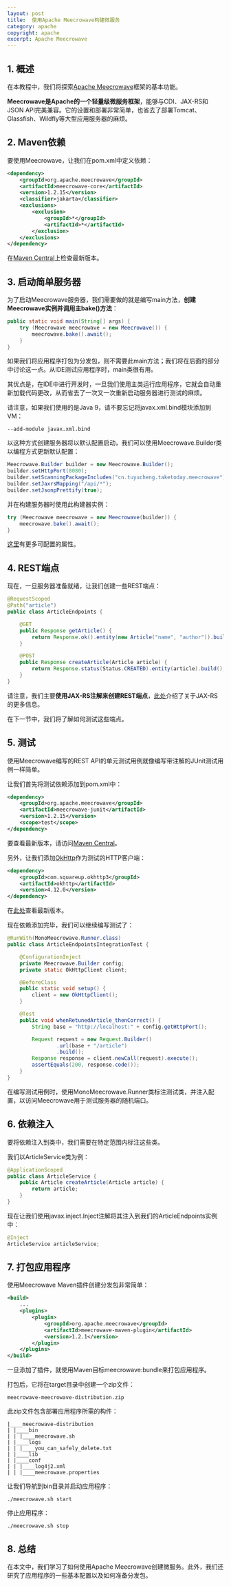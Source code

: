 ```yaml
---
layout: post
title:  使用Apache Meecrowave构建微服务
category: apache
copyright: apache
excerpt: Apache Meecrowave
---
```


## 1. 概述

在本教程中，我们将探索[Apache Meecrowave](http://openwebbeans.apache.org/meecrowave/)框架的基本功能。

**Meecrowave是Apache的一个轻量级微服务框架**，能够与CDI、JAX-RS和JSON API完美兼容。它的设置和部署非常简单，也省去了部署Tomcat、Glassfish、Wildfly等大型应用服务器的麻烦。

## 2. Maven依赖

要使用Meecrowave，让我们在pom.xml中定义依赖：

```xml
<dependency>
    <groupId>org.apache.meecrowave</groupId>
    <artifactId>meecrowave-core</artifactId>
    <version>1.2.15</version>
    <classifier>jakarta</classifier>
    <exclusions>
        <exclusion>
            <groupId>*</groupId>
            <artifactId>*</artifactId>
        </exclusion>
    </exclusions>
</dependency>
```

在[Maven Central](https://mvnrepository.com/artifact/org.apache.meecrowave/meecrowave-core)上检查最新版本。

## 3. 启动简单服务器

为了启动Meecrowave服务器，我们需要做的就是编写main方法，**创建Meecrowave实例并调用主bake()方法**：

```java
public static void main(String[] args) {
    try (Meecrowave meecrowave = new Meecrowave()) {
        meecrowave.bake().await();
    }
}
```

如果我们将应用程序打包为分发包，则不需要此main方法；我们将在后面的部分中讨论这一点。从IDE测试应用程序时，main类很有用。

其优点是，在IDE中进行开发时，一旦我们使用主类运行应用程序，它就会自动重新加载代码更改，从而省去了一次又一次重新启动服务器进行测试的麻烦。

请注意，如果我们使用的是Java 9，请不要忘记将javax.xml.bind模块添加到VM：

```text
--add-module javax.xml.bind
```

以这种方式创建服务器将以默认配置启动，我们可以使用Meecrowave.Builder类以编程方式更新默认配置：

```java
Meecrowave.Builder builder = new Meecrowave.Builder();
builder.setHttpPort(8080);
builder.setScanningPackageIncludes("cn.tuyucheng.taketoday.meecrowave");
builder.setJaxrsMapping("/api/*");
builder.setJsonpPrettify(true);
```

并在构建服务器时使用此构建器实例：

```java
try (Meecrowave meecrowave = new Meecrowave(builder)) { 
    meecrowave.bake().await();
}
```

[这里](http://openwebbeans.apache.org/meecrowave/meecrowave-core/configuration.html)有更多可配置的属性。

## 4. REST端点

现在，一旦服务器准备就绪，让我们创建一些REST端点：

```java
@RequestScoped
@Path("article")
public class ArticleEndpoints {

    @GET
    public Response getArticle() {
        return Response.ok().entity(new Article("name", "author")).build();
    }

    @POST
    public Response createArticle(Article article) {
        return Response.status(Status.CREATED).entity(article).build();
    }
}
```

请注意，我们主要**使用JAX-RS注解来创建REST端点**，[此处](https://www.baeldung.com/jax-rs-spec-and-implementations)介绍了关于JAX-RS的更多信息。

在下一节中，我们将了解如何测试这些端点。

## 5. 测试

使用Meecrowave编写的REST API的单元测试用例就像编写带注解的JUnit测试用例一样简单。

让我们首先将测试依赖添加到pom.xml中：

```xml
<dependency>
    <groupId>org.apache.meecrowave</groupId>
    <artifactId>meecrowave-junit</artifactId>
    <version>1.2.15</version>
    <scope>test</scope>
</dependency>
```

要查看最新版本，请访问[Maven Central](https://mvnrepository.com/artifact/org.apache.meecrowave/meecrowave-junit)。

另外，让我们添加[OkHttp](https://www.baeldung.com/guide-to-okhttp)作为测试的HTTP客户端：

```xml
<dependency>
    <groupId>com.squareup.okhttp3</groupId>
    <artifactId>okhttp</artifactId>
    <version>4.12.0</version>
</dependency>
```

在[此处](https://mvnrepository.com/artifact/com.squareup.okhttp3/okhttp)查看最新版本。

现在依赖添加完毕，我们可以继续编写测试了：

```java
@RunWith(MonoMeecrowave.Runner.class)
public class ArticleEndpointsIntegrationTest {

    @ConfigurationInject
    private Meecrowave.Builder config;
    private static OkHttpClient client;

    @BeforeClass
    public static void setup() {
        client = new OkHttpClient();
    }

    @Test
    public void whenRetunedArticle_thenCorrect() {
        String base = "http://localhost:" + config.getHttpPort();

        Request request = new Request.Builder()
                .url(base + "/article")
                .build();
        Response response = client.newCall(request).execute();
        assertEquals(200, response.code());
    }
}
```

在编写测试用例时，使用MonoMeecrowave.Runner类标注测试类，并注入配置，以访问Meecrowave用于测试服务器的随机端口。

## 6. 依赖注入

要将依赖注入到类中，我们需要在特定范围内标注这些类。

我们以ArticleService类为例：

```java
@ApplicationScoped
public class ArticleService {
    public Article createArticle(Article article) {
        return article;
    }
}
```

现在让我们使用javax.inject.Inject注解将其注入到我们的ArticleEndpoints实例中：

```java
@Inject
ArticleService articleService;
```

## 7. 打包应用程序

使用Meecrowave Maven插件创建分发包非常简单：

```xml
<build>
    ...
    <plugins>
        <plugin>
            <groupId>org.apache.meecrowave</groupId>
            <artifactId>meecrowave-maven-plugin</artifactId>
            <version>1.2.1</version>
        </plugin>
    </plugins>
</build>
```

一旦添加了插件，就使用Maven目标meecrowave:bundle来打包应用程序。

打包后，它将在target目录中创建一个zip文件：

```shell
meecrowave-meecrowave-distribution.zip
```

此zip文件包含部署应用程序所需的构件：

```text
|____meecrowave-distribution
| |____bin
| | |____meecrowave.sh
| |____logs
| | |____you_can_safely_delete.txt
| |____lib
| |____conf
| | |____log4j2.xml
| | |____meecrowave.properties
```

让我们导航到bin目录并启动应用程序：

```shell
./meecrowave.sh start
```

停止应用程序：

```shell
./meecrowave.sh stop
```

## 8. 总结

在本文中，我们学习了如何使用Apache Meecrowave创建微服务。此外，我们还研究了应用程序的一些基本配置以及如何准备分发包。